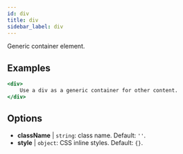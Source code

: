 ```yaml
---
id: div
title: div
sidebar_label: div
---
```


Generic container element.

## Examples

```jsx live
<div>
    Use a div as a generic container for other content.
</div>
```

## Options

* __className__ | `string`: class name. Default: `''`.
* __style__ | `object`: CSS inline styles. Default: `{}`.
